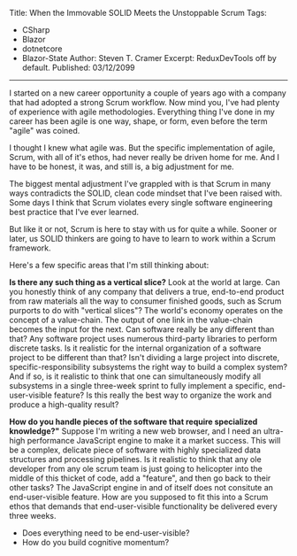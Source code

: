 Title: When the Immovable SOLID Meets the Unstoppable Scrum
Tags: 
  - CSharp 
  - Blazor 
  - dotnetcore 
  - Blazor-State
Author: Steven T. Cramer
Excerpt: ReduxDevTools off by default. 
Published: 03/12/2099
---

I started on a new career opportunity a couple of years ago with a company that had adopted a strong Scrum workflow. Now mind you, I've had plenty of experience with agile methodologies. Everything thing I've done in my career has been agile is one way, shape, or form, even before the term "agile" was coined.

I thought I knew what agile was. But the specific implementation of agile, Scrum, with all of it's ethos, had never really be driven home for me. And I have to be honest, it was, and still is, a big adjustment for me.

The biggest mental adjustment I've grappled with is that Scrum in many ways contradicts the SOLID, clean code mindset that I've been raised with. Some days I think that Scrum violates every single software engineering best practice that I've ever learned.

But like it or not, Scrum is here to stay with us for quite a while. Sooner or later, us SOLID thinkers are going to have to learn to work within a Scrum framework.

Here's a few specific areas that I'm still thinking about:

**Is there any such thing as a vertical slice?**
Look at the world at large. Can you honestly think of any company that delivers a true, end-to-end product from raw materials all the way to consumer finished goods, such as Scrum purports to do with "vertical slices"? The world's economy operates on the concept of a value-chain. The output of one link in the value-chain becomes the input for the next. Can software really be any different than that? Any software project uses numerous third-party libraries to perform discrete tasks. Is it realistic for the internal organization of a software project to be different than that? Isn't dividing a large project into discrete, specific-responsibility subsystems the right way to build a complex system? And if so, is it realistic to think that one can simultaneously modify all subsystems in a single three-week sprint to fully implement a specific, end-user-visible feature? Is this really the best way to organize the work and produce a high-quality result?

**How do you handle pieces of the software that require specialized knowledge?"**
Suppose I'm writing a new web browser, and I need an ultra-high performance JavaScript engine to make it a market success. This will be a complex, delicate piece of software with highly specialized data structures and processing pipelines. Is it realistic to think that any ole developer from any ole scrum team is just going to helicopter into the middle of this thicket of code, add a "feature", and then go back to their other tasks? The JavaScript engine in and of itself does not consitute an end-user-visible feature. How are you supposed to fit this into a Scrum ethos that demands that end-user-visible functionality be delivered every three weeks.

* Does everything need to be end-user-visible?
* How do you build cognitive momentum?



